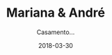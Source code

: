---
title: Mariana & André
subtitle: "Casamento..."
layout: default
modal-id: 31
date: 2018-03-30
img: "mariana_andre-893x272.jpg"
thumbnail: "mariana_andre-893x272.jpg"
alt: image-alt
project-date: April 2014
client: Start Bootstrap
category: Web Development
description: "

Casamento de Mariana e André.

"

---